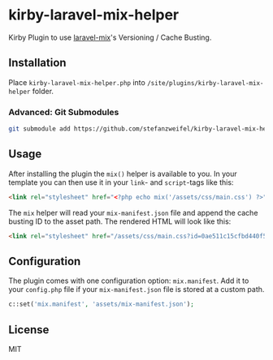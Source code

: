 # kirby-laravel-mix-helper

Kirby Plugin to use [laravel-mix](https://github.com/JeffreyWay/laravel-mix)'s Versioning / Cache Busting.

## Installation

Place `kirby-laravel-mix-helper.php` into `/site/plugins/kirby-laravel-mix-helper` folder.

### Advanced: Git Submodules

```bash
git submodule add https://github.com/stefanzweifel/kirby-laravel-mix-helper.git site/plugins/kirby-laravel-mix-helper
```

## Usage

After installing the plugin the `mix()` helper is available to you. In your template you can then use it in your `link`- and `script`-tags like this:

```html
<link rel="stylesheet" href="<?php echo mix('/assets/css/main.css') ?>">
```

The `mix` helper will read your `mix-manifest.json` file and append the cache busting ID to the asset path.
The rendered HTML will look like this:

```html
<link rel="stylesheet" href="/assets/css/main.css?id=0ae511c15cfbd440f579">
```

## Configuration

The plugin comes with one configuration option: `mix.manifest`.
Add it to your `config.php` file if your `mix-manifest.json` file is stored at a custom path.

```php
c::set('mix.manifest', 'assets/mix-manifest.json');
```

## License

MIT
